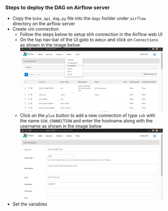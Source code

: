### Steps to deploy the DAG on Airflow server
* Copy the `bike_api_dag.py` file into the `dags` forlder under `airflow` directory on the airflow server
* Create `shh` connection
  * Follow the steps below to setup shh connection in the Airflow web UI
  * On the top nav-bar of the UI goto to `Admin` and click on `Connections` as shown in the image below
    ![ssh connection 1](https://github.com/enigma0503/bikewise/blob/main/img/ssh1.png)
  * Click on the `plus` button to add a new connection of type `ssh` with the name `SSH_CONNECTION` and enter the 
    hostname along with the username as shown in the image below
     ![ssh connection 2](https://github.com/enigma0503/bikewise/blob/main/img/ssh2.png)
* Set the variables
